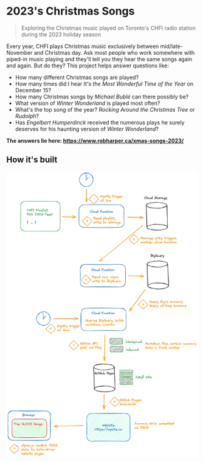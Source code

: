 # 2023's Christmas Songs
> Exploring the Christmas music played on Toronto's CHFI radio station during the 2023 holiday season

Every year, CHFI plays Christmas music exclusively between mid/late-November and Christmas day. Ask most people
who work somewhere with piped-in music playing and they'll tell you they hear the same songs again and again.
But do they? This project helps answer questions like:
- How many different Christmas songs are played?
- How many times did I hear _It's the Most Wonderful Time of the Year_ on December 15?
- How many Christmas songs by _Michael Bublé_ can there possibly be?
- What version of _Winter Wonderland_ is played most often?
- What's the top song of the year? _Rocking Around the Christmas Tree_ or _Rudolph_?
- Has _Engelbert Humperdinck_ received the numerous plays he surely deserves for his haunting version of _Winter Wonderland_?

**The answers lie here: https://www.robharper.ca/xmas-songs-2023/**

## How it's built
![image](./system-diagram.png)